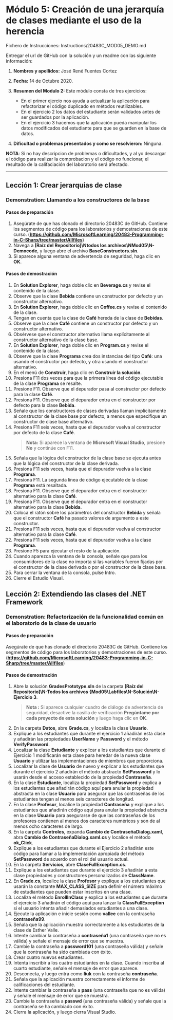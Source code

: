 # Módulo 5: Creación de una jerarquía de clases mediante el uso de la herencia


Fichero de Instrucciones: Instructions\20483C_MOD05_DEMO.md

Entregar el url de GitHub con la solución y un readme con las siguiente información:

1. **Nombres y apellidos:** José René Fuentes Cortez
2. **Fecha:** 14 de Octubre 2020.
3. **Resumen del Modulo 2:** Este módulo consta de tres ejercicios:
    -  En el primer ejercio nos ayuda a actualizar la aplicación para refactorizar el código duplicado en métodos reutilizables.
    - En el ejercicio 2 los datos del estudiante serán validados antes de ser guardados por la aplicación.
    - En el ejercicio 3 hacemos que la aplicación pueda manipular los datos modificados del estudiante para que se  guarden en la base de datos.


4. **Dificultad o problemas presentados y como se resolvieron:** Ninguna.

**NOTA**: Si no hay descripcion de problemas o dificultades, y al yo descargar el código para realizar la comprobacion y el código no funcionar, el resultado de la califaciación del laboratorio será afectado.

---

## Lección 1: Crear jerarquías de clase

### Demonstration: Llamando a los constructores de la base

#### Pasos de preparación

1. Asegúrate de que has clonado el directorio 20483C de GitHub. Contiene los segmentos de código para los laboratorios y demostraciones de este curso. (**https://github.com/MicrosoftLearning/20483-Programming-in-C-Sharp/tree/master/Allfiles**)
2. Navega a **[Raíz del Repositorio]\Ntodos los archivos\NMod05\N-Democode**, y luego abre el archivo **BaseConstructors.sln**.
3. Si aparece alguna ventana de advertencia de seguridad, haga clic en **OK**.

#### Pasos de demostración

1. En **Solution Explorer**, haga doble clic en **Beverage.cs** y revise el contenido de la clase.
2. Observe que la clase **Bebida** contiene un constructor por defecto y un constructor alternativo.
3. En **Solution Explorer**, haga doble clic en **Coffee.cs** y revise el contenido de la clase.
4. Tengan en cuenta que la clase de **Café** hereda de la clase de **Bebidas**.
5. Observe que la clase **Café** contiene un constructor por defecto y un constructor alternativo.
6. Obsérvese que el constructor alternativo llama explícitamente al constructor alternativo de la clase base.
7. En **Solution Explorer**, haga doble clic en **Program.cs** y revise el contenido de la clase.
8. Observe que la clase **Programa** crea dos instancias del tipo **Café**: una usando el constructor por defecto, y otra usando el constructor alternativo.
9. En el menú de **Construir**, haga clic en **Construir la solución**.
10. Presiona F11 dos veces para que la primera línea del código ejecutable de la clase **Programa** se resalte.
11. Presione F11. Observe que el depurador pasa al constructor por defecto para la clase **Café**.
12. Presiona F11. Observe que el depurador entra en el constructor por defecto para la clase **Bebida**.
13. Señale que los constructores de clases derivadas llaman implícitamente al constructor de la clase base por defecto, a menos que especifique un constructor de clase base alternativo.
14. Presiona F11 seis veces, hasta que el depurador vuelva al constructor por defecto de la clase **Café**.
     >**Nota:** Si aparece la ventana de **Microsoft Visual Studio**, presione **No** y continúe con F11.
15. Señala que la lógica del constructor de la clase base se ejecuta antes que la lógica del constructor de la clase derivada.
16. Presiona F11 seis veces, hasta que el depurador vuelva a la clase **Programa**.
17. Presiona F11. La segunda línea de código ejecutable de la clase **Programa** está resaltada.
18. Presiona F11. Observe que el depurador entra en el constructor alternativo para la clase **Café**.
19. Presiona F11. Observe que el depurador entra en el constructor alternativo para la clase **Bebida**.
20. Coloca el ratón sobre los parámetros del constructor **Bebida** y señala que el constructor **Café** ha pasado valores de argumento a este constructor.
21. Presiona F11 seis veces, hasta que el depurador vuelva al constructor alternativo para la clase **Café**.
22. Presiona F11 seis veces, hasta que el depurador vuelva a la clase **Programa**.
23. Presione F5 para ejecutar el resto de la aplicación.
24. Cuando aparezca la ventana de la consola, señale que para los consumidores de la clase no importa si las variables fueron fijadas por el constructor de la clase derivada o por el constructor de la clase base.
25. Para cerrar la ventana de la consola, pulse Intro.
26. Cierre el Estudio Visual.

## Lección 2: Extendiendo las clases del .NET Framework

### Demonstration: Refactorización de la funcionalidad común en el laboratorio de la clase de usuario

#### Pasos de preparación

Asegúrate de que has clonado el directorio 20483C de GitHub. Contiene los segmentos de código para los laboratorios y demostraciones de este curso. (**https://github.com/MicrosoftLearning/20483-Programming-in-C-Sharp/tree/master/Allfiles**)

#### Pasos de demostración

1. Abre la solución **GradesPrototype.sln** de la carpeta **[Raíz del Repositorio]\N-Todos los archivos {Mod05\Labfiles\N-Solución\N-Ejercicio 3**.
     >**Nota :** Si aparece cualquier cuadro de diálogo de advertencia de seguridad, desactive la casilla de verificación **Pregúntame por cada proyecto de esta solución** y luego haga clic en **OK**.
2. En la carpeta **Datos**, abre **Grade.cs**, y localiza la clase **Usuario**.
3. Explique a los estudiantes que durante el ejercicio 1 añadirán esta clase y añadirán las propiedades **UserName** y **Password** y el método **VerifyPassword**.
4. Localizar la clase **Estudiante** y explicar a los estudiantes que durante el Ejercicio 1 modificarán esta clase para heredar de la nueva clase **Usuario** y utilizar las implementaciones de miembros que proporciona.
5. Localizar la clase de **Usuario** de nuevo y explicar a los estudiantes que durante el ejercicio 2 añadirán el método abstracto **SetPassword** y lo usarán desde el acceso establecido de la propiedad **Contraseña**.
6. En la clase **Estudiante**, localiza la propiedad **SetPassword** y explica a los estudiantes que añadirán código aquí para anular la propiedad abstracta en la clase **Usuario** para asegurar que las contraseñas de los estudiantes tengan al menos seis caracteres de longitud.
7. En la clase **Profesor**, localice la propiedad **Contraseña** y explique a los estudiantes que añadirán código aquí para anular la propiedad abstracta en la clase **Usuario** para asegurarse de que las contraseñas de los profesores contienen al menos dos caracteres numéricos y son de al menos ocho caracteres de largo.
8. En la carpeta **Controles**, expanda **Cambio de ContraseñaDialog.xaml**, abra **Cambio de ContraseñaDialog.xaml.cs** y localice el método **ok_Click**.
9. Explique a los estudiantes que durante el Ejercicio 2 añadirán este código para llamar a la implementación apropiada del método **SetPassword** de acuerdo con el rol del usuario actual.
10. En la carpeta **Servicios**, abre **ClaseFullException.cs**.
11. Explique a los estudiantes que durante el ejercicio 3 añadirán a esta clase propiedades y constructores personalizados de **ClassName**.
12. En **Grade.cs**, localice la clase **Profesor** y explique a los estudiantes que usarán la constante **MAX_CLASS_SIZE** para definir el número máximo de estudiantes que pueden estar inscritos en una clase.
13. Localiza el método **EnrollInClass** y explica a los estudiantes que durante el ejercicio 3 añadirán el código aquí para lanzar la **ClassFullException** si el usuario intenta añadir demasiados estudiantes a una clase.
14. Ejecute la aplicación e inicie sesión como **vallee** con la contraseña **contraseña99**.
15. Señala que la aplicación muestra correctamente a los estudiantes de la clase de Esther Valle.
16. Intente cambiar la contraseña a **contraseña1** (una contraseña que no es válida) y señale el mensaje de error que se muestra.
17. Cambie la contraseña a **password101** (una contraseña válida) y señale que la contraseña ha sido cambiada con éxito.
18. Crear cuatro nuevos estudiantes.
19. Intenta inscribir a los cuatro estudiantes en la clase. Cuando inscriba al cuarto estudiante, señale el mensaje de error que aparece.
20. Desconecta, y luego entra como **liuk** con la contraseña **contraseña**.
21. Señala que la aplicación muestra correctamente el informe de calificaciones del estudiante.
22. Intente cambiar la contraseña a **pass** (una contraseña que no es válida) y señale el mensaje de error que se muestra.
23. Cambie la contraseña a **passwd** (una contraseña válida) y señale que la contraseña se ha cambiado con éxito.
24. Cierra la aplicación, y luego cierra Visual Studio.
